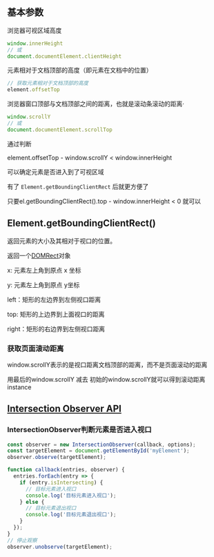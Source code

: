 ## 基本参数

浏览器可视区域高度

```js
window.innerHeight
// 或
document.documentElement.clientHeight
```

元素相对于文档顶部的高度（即元素在文档中的位置）

```js
// 获取元素相对于文档顶部的高度
element.offsetTop
```

浏览器窗口顶部与文档顶部之间的距离，也就是滚动条滚动的距离·

```js
window.scrollY
// 或
document.documentElement.scrollTop
```

通过判断

element.offsetTop - window.scrollY < window.innerHeight

可以确定元素是否进入到了可视区域

有了 `Element.getBoundingClientRect` 后就更方便了

只要el.getBoundingClientRect().top - window.innerHeight < 0 就可以

## Element.getBoundingClientRect()

返回元素的大小及其相对于视口的位置。

返回一个[DOMRect](https://developer.mozilla.org/zh-CN/docs/Web/API/DOMRect)对象

x: 元素左上角到原点 x 坐标

y: 元素左上角到原点 y坐标

left：矩形的左边界到左侧视口距离

top: 矩形的上边界到上面视口的距离

right：矩形的右边界到左侧视口距离



### 获取页面滚动距离

window.scrollY表示的是视口距离文档顶部的距离，而不是页面滚动的距离

用最后的window.scrollY 减去 初始的window.scrollY就可以得到滚动距离instance



## [Intersection Observer API](https://developer.mozilla.org/zh-CN/docs/Web/API/Intersection_Observer_API)

### IntersectionObserver判断元素是否进入视口

```js
const observer = new IntersectionObserver(callback, options);
const targetElement = document.getElementById('myElement');
observer.observe(targetElement);

function callback(entries, observer) {
  entries.forEach(entry => {
    if (entry.isIntersecting) {
      // 目标元素进入视口
      console.log('目标元素进入视口');
    } else {
      // 目标元素退出视口
      console.log('目标元素退出视口');
    }
  });
}
// 停止观察
observer.unobserve(targetElement);
```

